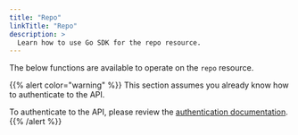 ```yaml
---
title: "Repo"
linkTitle: "Repo"
description: >
  Learn how to use Go SDK for the repo resource.
---
```


The below functions are available to operate on the `repo` resource.

{{% alert color="warning" %}}
This section assumes you already know how to authenticate to the API.

To authenticate to the API, please review the [authentication documentation](/docs/api/authentication/).
{{% /alert %}}

